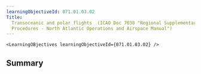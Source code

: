 ```yaml
---
learningObjectiveId: 071.01.03.02
Title:
  Transoceanic and polar flights  (ICAO Doc 7030 "Regional Supplementary
  Procedures - North Atlantic Operations and Airspace Manual")
---
```


```tsx eval
<LearningOBjectives learningObjectiveId={071.01.03.02} />
```

## Summary
